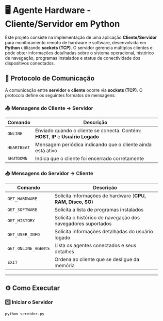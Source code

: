# 🖥️ Agente Hardware - Cliente/Servidor em Python

Este projeto consiste na implementação de uma aplicação **Cliente/Servidor** para monitoramento remoto de hardware e software, desenvolvida em **Python** utilizando **sockets (TCP)**. O servidor gerencia múltiplos clientes e pode obter informações detalhadas sobre o sistema operacional, histórico de navegação, programas instalados e status de conectividade dos dispositivos conectados.

## 🔄 Protocolo de Comunicação

A comunicação entre **servidor** e **cliente** ocorre via **sockets (TCP)**. O protocolo define os seguintes formatos de mensagens:

### 📤 Mensagens do Cliente → Servidor

| **Comando**   | **Descrição** |
|--------------|-------------|
| `ONLINE` | Enviado quando o cliente se conecta. Contém: **HOST**, **IP** e **Usuário Logado** |
| `HEARTBEAT` | Mensagem periódica indicando que o cliente ainda está ativo |
| `SHUTDOWN` | Indica que o cliente foi encerrado corretamente |

### 📥 Mensagens do Servidor → Cliente

| **Comando**   | **Descrição** |
|--------------|-------------|
| `GET_HARDWARE` | Solicita informações de hardware (**CPU, RAM, Disco, SO**) |
| `GET_SOFTWARE` | Solicita a lista de programas instalados |
| `GET_HISTORY` | Solicita o histórico de navegação dos navegadores suportados |
| `GET_USER_INFO` | Solicita informações detalhadas do usuário logado |
| `GET_ONLINE_AGENTS` | Lista os agentes conectados e seus detalhes |
| `EXIT` | Ordena ao cliente que se desligue da memória |

---

## ⚙️ Como Executar

### 1️⃣ Iniciar o Servidor
```bash
python servidor.py
